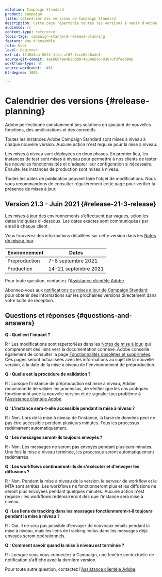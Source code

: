 ```yaml
---
solution: Campaign Standard
product: campaign
title: Calendrier des versions de Campaign Standard
description: Cette page répertorie toutes les versions à venir d'Adobe Campaign Standard.
audience: rn
content-type: reference
topic-tags: campaign-standard-release-planning
feature: Vue d'ensemble
role: User
level: Beginner
exl-id: 1f48d4da-5622-4fab-af87-fcce0e40ade1
source-git-commit: aeeb6b4984b3bdd974960e8c6403876fdfedd886
workflow-type: ht
source-wordcount: '461'
ht-degree: 100%

---
```


# Calendrier des versions {#release-planning}

Adobe perfectionne constamment ses solutions en ajoutant de nouvelles fonctions, des améliorations et des correctifs.

Toutes les instances Adobe Campaign Standard sont mises à niveau à chaque nouvelle version. Aucune action n&#39;est requise pour la mise à niveau.

Les mises à niveau sont déployées en deux phases. En premier lieu, les instances de test sont mises à niveau pour permettre à nos clients de tester les nouvelles fonctionnalités et d&#39;adapter leur configuration si nécessaire. Ensuite, les instances de production sont mises à niveau.

Toutes les dates de publication peuvent faire l&#39;objet de modifications. Nous vous recommandons de consulter régulièrement cette page pour vérifier la présence de mises à jour.

## Version 21.3 - Juin 2021 {#release-21-3-release}

Les mises à jour des environnements s&#39;effectuent par vagues, selon les dates indiquées ci-dessous. Les dates exactes sont communiquées par email à chaque client.

Vous trouverez des informations détaillées sur cette version dans les [Notes de mise à jour](../../rn/using/release-notes.md).

<table>
 <thead>
  <tr>
   <th> Environnement<br /> </th>
   <th> Dates <br /> </th>
  </tr>
 </thead>
 <tbody>
  <tr>
   <td>Préproduction<br /> </td>
   <td>7-8 septembre 2021<br /> </td>
  </tr>
  <tr>
   <td>Production<br /> </td>
   <td>14-21 septembre 2021<br /> </td>
  </tr>
 </tbody>
</table>

Pour toute question, contactez l&#39;[Assistance clientèle Adobe](https://helpx.adobe.com/fr/enterprise/using/support-for-experience-cloud.html).

Abonnez-vous aux [notifications de mises à jour de Campaign Standard](http://amc-mkt-prod1-t.adobe-campaign.com/lp/LP25?service=%40rZ5cqp2DgNzrgz0alKPInakNbPSTeJYozZYnS7Wbs802u4GlISkHZX4omtK00nAU6xzZ6luEWQzr7kQ9pkCwJYumWkU) pour obtenir des informations sur les prochaines versions directement dans votre boîte de réception.

## Questions et réponses {#questions-and-answers}

**Q : Quel est l&#39;impact ?**

R : Les modifications sont répertoriées dans les [Notes de mise à jour](../../rn/using/release-notes.md), qui comprennent des liens vers la documentation connexe. Adobe conseille également de consulter la page [Fonctionnalités obsolètes et supprimées](../../rn/using/deprecated-features.md). Ces pages seront actualisées avec les informations au sujet de la nouvelle version, à la date de la mise à niveau de l&#39;environnement de préproduction.

**Q : Quelle est la procédure de validation ?**

R : Lorsque l&#39;instance de préproduction est mise à niveau, Adobe recommande de valider les processus, de vérifier que les cas pratiques fonctionnent avec la nouvelle version et de signaler tout problème à l&#39;[Assistance clientèle Adobe](https://helpx.adobe.com/fr/enterprise/using/support-for-experience-cloud.html).

**Q : L&#39;instance sera-t-elle accessible pendant la mise à niveau ?**

R : Non. Lors de la mise à niveau de l&#39;instance, la base de données peut ne pas être accessible pendant plusieurs minutes. Tous les processus redémarrent automatiquement.

**Q : Les messages seront-ils toujours envoyés ?**

R : Non. Les messages ne seront pas envoyés pendant plusieurs minutes. Une fois la mise à niveau terminée, les processus seront automatiquement redémarrés.

**Q : Les workflows continueront-ils de s&#39;exécuter et d&#39;envoyer les diffusions ?**

R : Non. Pendant la mise à niveau de la version, le serveur de workflow et le MTA sont arrêtés. Les workflows ne fonctionneront plus et les diffusions ne seront plus envoyées pendant quelques minutes. Aucune action n&#39;est requise : les workflows redémarreront dès que l&#39;instance sera mise à niveau.

**Q : Les liens de tracking dans les messages fonctionneront-t-il toujours pendant la mise à niveau ?**

R : Oui. Il ne sera pas possible d&#39;envoyer de nouveaux emails pendant la mise à niveau, mais les liens de tracking inclus dans les messages déjà envoyés seront opérationnels.

**Q : Comment savoir quand la mise à niveau est terminée ?**

R : Lorsque vous vous connectez à Campaign, une fenêtre contextuelle de notification s&#39;affiche avec la dernière version.

Pour toute autre question, contactez l&#39;[Assistance clientèle Adobe](https://helpx.adobe.com/fr/enterprise/using/support-for-experience-cloud.html).
